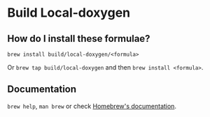 # Build Local-doxygen

## How do I install these formulae?

`brew install build/local-doxygen/<formula>`

Or `brew tap build/local-doxygen` and then `brew install <formula>`.

## Documentation

`brew help`, `man brew` or check [Homebrew's documentation](https://docs.brew.sh).
